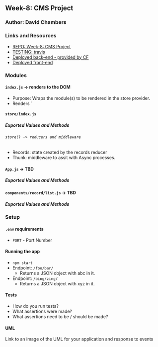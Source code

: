 ## Week-8: CMS Project

### Author: David Chambers

### Links and Resources
* [REPO: Week-8: CMS Project](http://xyz.com)
* [TESTING: travis](http://xyz.com)
* [Deployed back-end - provided by CF](https://javascript-401-api.herokuapp.com/)
* [Deployed front-end](TBD)

### Modules

#### `index.js` -> renders to the DOM
* Purpose: Wraps the module(s) to be rendered in the store provider.
* Renders `<App/>

#### `store/index.js`
##### Exported Values and Methods

###### `store() -> reducers and middleware`
* Records: state created by the records reducer
* Thunk: middleware to assit with Async processes.


#### `App.js` -> TBD
##### Exported Values and Methods

<!-- ###### `foo(thing) -> string`
Usage Notes or examples

###### `bar(array) -> array`
Usage Notes or examples -->

#### `components/record/list.js` -> TBD
##### Exported Values and Methods

<!-- ###### `foo(thing) -> string`
Usage Notes or examples

###### `bar(array) -> array`
Usage Notes or examples -->










### Setup
#### `.env` requirements
* `PORT` - Port Number


#### Running the app
* `npm start`
* Endpoint: `/foo/bar/`
  * Returns a JSON object with abc in it.
* Endpoint: `/bing/zing/`
  * Returns a JSON object with xyz in it.

#### Tests
* How do you run tests?
* What assertions were made?
* What assertions need to be / should be made?

#### UML
Link to an image of the UML for your application and response to events